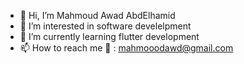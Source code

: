 - 👋 Hi, I’m Mahmoud Awad AbdElhamid
- 👀 I’m interested in software develelpment
- 🌱 I’m currently learning flutter development
- 📫 How to reach me 📧 : mahmooodawd@gmail.com

<!---
mahmoud-1699/mahmoud-1699 is a ✨ special ✨ repository because its `README.md` (this file) appears on your GitHub profile.
You can click the Preview link to take a look at your changes.
--->
